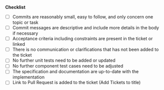 **Checklist**

- [ ] Commits are reasonably small, easy to follow, and only concern one topic or task
- [ ] Commit messages are descriptive and include more details in the body if necessary
- [ ] Acceptance criteria including constraints are present in the ticket or linked
- [ ] There is no communication or clarifications that has not been added to the ticket
- [ ] No further unit tests need to be added or updated
- [ ] No further component test cases need to be adjusted
- [ ] The specification and documentation are up-to-date with the implementation
- [ ] Link to Pull Request is added to the ticket (Add Tickets to title)
